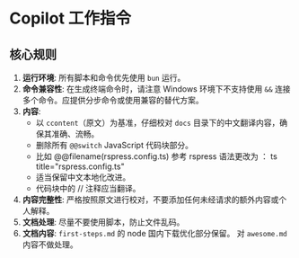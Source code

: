 # Copilot 工作指令

## 核心规则
1.  **运行环境**: 所有脚本和命令优先使用 `bun` 运行。
2.  **命令兼容性**: 在生成终端命令时，请注意 Windows 环境下不支持使用 `&&` 连接多个命令。应提供分步命令或使用兼容的替代方案。
3.  **内容**:
    *  以 `ccontent`（原文）为基准，仔细校对 `docs` 目录下的中文翻译内容，确保其准确、流畅。
    *  删除所有 `@@switch` JavaScript 代码块部分。
    *  比如 @@filename(rspress.config.ts)   参考 rspress 语法更改为 ：  ts title="rspress.config.ts"
    * 适当保留中文本地化改进。
    * 代码块中的 // 注释应当翻译。
4.  **内容完整性**: 严格按照原文进行校对，不要添加任何未经请求的额外内容或个人解释。
5.  **文档处理**: 尽量不要使用脚本，防止文件乱码。
6.  **文档内容**: `first-steps.md` 的 node 国内下载优化部分保留。 对 `awesome.md` 内容不做处理。